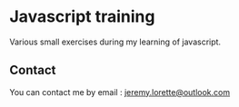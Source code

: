 # Javascript training

Various small exercises during my learning of javascript.

## Contact

You can contact me by email : jeremy.lorette@outlook.com